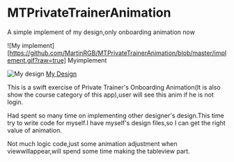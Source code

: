 # MTPrivateTrainerAnimation

A simple implement of my design,only onboarding animation now

![My implement][https://github.com/MartinRGB/MTPrivateTrainerAnimation/blob/master/implement.gif?raw=true]
Myimplement


![My design](https://github.com/MartinRGB/MTPrivateTrainerAnimation/blob/master/Design.gif?raw=true)
[My Design](https://dribbble.com/shots/2346124-Private-Trainer-Course-List)

This is a swift exercise of Private Trainer's Onboarding Animation(It is also show the course category of this app),user will see this anim if he is not login.

Had spent so many time on implementing other designer's design.This time try to write code for myself.I have myself's design files,so I can get the right value of animation.

Not much logic code,just some animation adjustment when viewwillappear,will spend some time making the tableview part.
